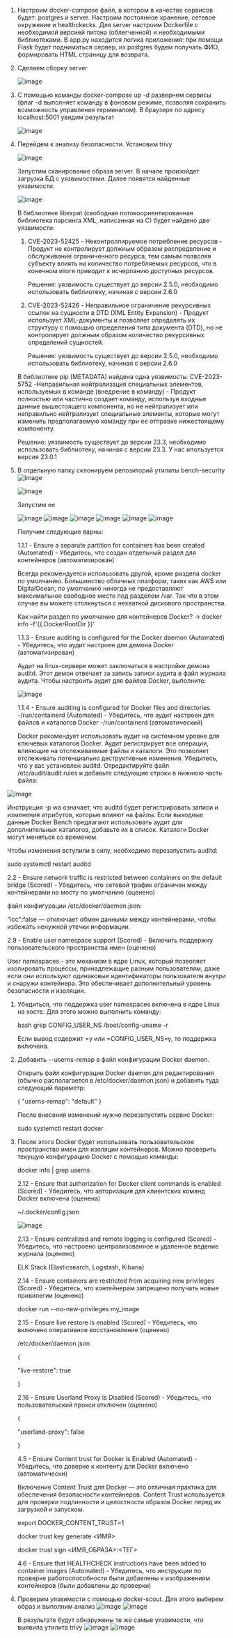 1. Настроим docker-compose файл, в котором в качестве сервисов будет: postgres и server. Настроим постоянное хранение, сетевое окружение и healthckecks. Для server настроим Dockerfile с необходимой версией питона (облегченной) и необходимыми библиотеками. В app.py находится логика приложения: при помощи Flask будет подниматься сервер, из postgres будем получать ФИО, формировать HTML страницу для возврата.
2. Сделаем сборку server  
   
   ![image](https://github.com/egorvozhzhov/docker-test/assets/71019753/db5d2afb-49bf-4e46-b8b2-be618a6cc223)
4. С помощью команды docker-compose up -d развернем сервисы (флаг -d выполняет команду в фоновом режиме, позволяя сохранить возможность управления терминалом). В браузере по адресу localhost:5001 увидим результат

   ![image](https://github.com/egorvozhzhov/docker-test/assets/71019753/ca80f44a-9261-461a-b76a-26fc037371b2)

5. Перейдем к анализу безопасности. Установим trivy

   ![image](https://github.com/egorvozhzhov/docker-test/assets/71019753/7183e3b9-f70f-46bc-a4f0-7ba0e8653aa1)

   Запустим сканирование образа server. В начале произойдет загрузка БД с уязвимостями. Далее появятся найденные уязвимости.

   ![image](https://github.com/egorvozhzhov/docker-test/assets/71019753/a2c1653a-6cb3-44cf-80ce-ee10a29b72c7)

   В библиотеке libexpat (свободная потокоориентированная библиотека парсинга XML, написанная на C) будет найдено две уязвимости:
   1. CVE-2023-52425 - Неконтроллируемое потребление ресурсов - Продукт не контролирует должным образом распределение и обслуживание ограниченного ресурса, тем самым позволяя субъекту влиять на количество потребляемых ресурсов, что в конечном итоге приводит к исчерпанию доступных ресурсов.

      Решение: уязвимость существует до версии 2.5.0, необходимо использовать библиотеку, начиная с версии 2.6.0
   2. CVE-2023-52426 - Неправильное ограничение рекурсивных ссылок на сущности в DTD (XML Entity Expansion) - Продукт использует XML-документы и позволяет определять их структуру с помощью определения типа документа (DTD), но не контролирует должным образом количество рекурсивных определений сущностей.

      Решение: уязвимость существует до версии 2.5.0, необходимо использовать библиотеку, начиная с версии 2.6.0
   

   В библиотеке pip (METADATA) найдена одна уязвимость:
   CVE-2023-5752 -Неправильная нейтрализация специальных элементов, используемых в команде (внедрение в команду) - Продукт полностью или частично создает команду, используя входные данные вышестоящего компонента, но не нейтрализует или неправильно нейтрализует специальные элементы, которые могут изменить предполагаемую команду при ее отправке нижестоящему компоненту.

   Решение: уязвимость существует до версии 23.3, необходимо использовать библиотеку, начиная с версии 23.3. У нас ипользуется версия 23.0.1

6. В отдельную папку склонируем репозиторий утилиты bench-security
   ![image](https://github.com/egorvozhzhov/docker-test/assets/71019753/682157ac-daa3-4ec0-a867-dd4e37762d75)

   ![image](https://github.com/egorvozhzhov/docker-test/assets/71019753/e0baa5f2-c61b-4d5c-9a2f-7c10f94e8bdc)

   Запустим ее

   ![image](https://github.com/egorvozhzhov/docker-test/assets/71019753/ce661708-d6a6-4998-a6ec-265d6a2267a5)
   ![image](https://github.com/egorvozhzhov/docker-test/assets/71019753/dd9415e5-656e-41f5-ac09-264f4ac1ed23)
   ![image](https://github.com/egorvozhzhov/docker-test/assets/71019753/1f192a8a-90d3-4aa0-9655-1d0dcaeb37ac)
   ![image](https://github.com/egorvozhzhov/docker-test/assets/71019753/c9957a71-df54-4663-ad0c-125e25293455)
   ![image](https://github.com/egorvozhzhov/docker-test/assets/71019753/c4b9b874-9ab9-4420-8dfe-6cc91e756b60)
   ![image](https://github.com/egorvozhzhov/docker-test/assets/71019753/4731c784-2f40-46d3-8aee-a653a520b002)

   Получим следующие варны:
   
   1.1.1 - Ensure a separate partition for containers has been created (Automated) - Убедитесь, что создан отдельный раздел для контейнеров (автоматизирован)

   Всегда рекомендуется использовать другой, кроме раздела docker по умолчанию. Большинство облачных платформ, таких как AWS или DigitalOcean, по умолчанию никогда не предоставляют максимальное свободное место под разделом /var.       Так что в этом случае вы можете столкнуться с нехваткой дискового пространства. 

   Как найти раздел по умолчанию для контейнеров Docker? -> docker info -f'{{.DockerRootDir }}'


   
   1.1.3 - Ensure auditing is configured for the Docker daemon (Automated) - Убедитесь, что аудит настроен для демона Docker (автоматизирован)

   
   Аудит на linux-сервере может заключаться в настройке демона auditd. Этот демон отвечает за запись записи аудита в файл журнала аудита. Чтобы настроить аудит для файлов Docker, выполните:


   ![image](https://github.com/egorvozhzhov/docker-test/assets/71019753/ba844651-decd-414e-888f-1aaeb08c16de)




   1.1.4 - Ensure auditing is configured for Docker files and directories -/run/containerd (Automated) - Убедитесь, что аудит настроен для файлов и каталогов Docker -/run/containerd (автоматический)


   Docker рекомендует использовать аудит на системном уровне для ключевых каталогов Docker. Аудит регистрирует все операции, влияющие на отслеживаемые файлы и каталоги. Это позволяет отслеживать потенциально деструктивные изменения. Убедитесь, что у вас установлен auditd. Отредактируйте файл /etc/audit/audit.rules и добавьте следующие строки в нижнюю часть файла:


![image](https://github.com/egorvozhzhov/docker-test/assets/71019753/f9826506-1701-4899-987a-f927fcd8d700)


Инструкция -p wa означает, что auditd будет регистрировать записи и изменения атрибутов, которые влияют на файлы. Если выходные данные Docker Bench предлагают использовать аудит для дополнительных каталогов, добавьте их в список. Каталоги Docker могут меняться со временем.

Чтобы изменения вступили в силу, необходимо перезапустить auditd:

sudo systemctl restart auditd
      

   
   2.2 - Ensure network traffic is restricted between containers on the default bridge (Scored) - Убедитесь, что сетевой трафик ограничен между контейнерами на мосту по умолчанию (оценено) 

   
   файл конфигурации /etc/docker/daemon.json:

   
   "icc":false — отключает обмен данными между контейнерами, чтобы избежать ненужной утечки информации.


   
   2.9 - Enable user namespace support (Scored) - Включить поддержку пользовательского пространства имен (оценено)


   User namespaces - это механизм в ядре Linux, который позволяет изолировать процессы, принадлежащие разным пользователям, даже если они используют одинаковые идентификаторы пользователя внутри и снаружи контейнера. Это обеспечивает дополнительный уровень безопасности и изоляции.

1. Убедиться, что поддержка user namespaces включена в ядре Linux на хосте. Для этого можно выполнить команду:
   
   bash grep CONFIG_USER_NS /boot/config-uname -r


   Если вывод содержит =y или =CONFIG_USER_NS=y, то поддержка включена.

2. Добавить --userns-remap в файл конфигурации Docker daemon.

   Открыть файл конфигурации Docker daemon для редактирования (обычно располагается в /etc/docker/daemon.json) и добавить туда следующий параметр:
   

   {
     "userns-remap": "default"
   }
   
   После внесения изменений нужно перезапустить сервис Docker:
   
   sudo systemctl restart docker

3. После этого Docker будет использовать пользовательское пространство имен для изоляции контейнеров. Можно проверить текущую конфигурацию Docker с помощью команды:

   docker info | grep userns


   2.12 - Ensure that authorization for Docker client commands is enabled (Scored) - Убедитесь, что авторизация для клиентских команд Docker включена (оценена)

    ~/.docker/config.json

   
     ![image](https://github.com/egorvozhzhov/docker-test/assets/71019753/b1889651-e37f-4268-9f12-037fc801dec0)

   2.13 - Ensure centralized and remote logging is configured (Scored) - Убедитесь, что настроено централизованное и удаленное ведение журнала (оценено)

   ELK Stack (Elasticsearch, Logstash, Kibana)

   
   2.14 - Ensure containers are restricted from acquiring new privileges (Scored) - Убедитесь, что контейнерам запрещено получать новые привилегии (оценено)

   docker run --no-new-privileges my_image

   
   2.15 - Ensure live restore is enabled (Scored) - Убедитесь, что включено оперативное восстановление (оценено)

   /etc/docker/daemon.json

   {
   
     "live-restore": true
  
   }

   
   2.16 - Ensure Userland Proxy is Disabled (Scored) - Убедитесь, что пользовательский прокси отключен (оценено)

   {
   
    "userland-proxy": false
   
   }

   
   4.5 - Ensure Content trust for Docker is Enabled (Automated) - Убедитесь, что доверие к контенту для Docker включено (автоматически)

   Включение Content Trust для Docker — это отличная практика для обеспечения безопасности контейнеров. Content Trust используется для проверки подлинности и целостности образов Docker перед их загрузкой и запуском.

   export DOCKER_CONTENT_TRUST=1
   
   docker trust key generate <ИМЯ>

   docker trust sign <ИМЯ_ОБРАЗА>:<ТЕГ>

   
   4.6 - Ensure that HEALTHCHECK instructions have been added to container images (Automated) - Убедитесь, что инструкции по проверке работоспособности были добавлены к изображениям контейнеров (были добавлены до проверки)

8. Проверим уязвимости с помощью docker-scout. Для этого выберем образ и выполним анализ
   ![image](https://github.com/egorvozhzhov/docker-test/assets/71019753/09526929-f31e-4667-afac-06cbb5365964)
   ![image](https://github.com/egorvozhzhov/docker-test/assets/71019753/4b842547-867b-4220-980f-9e2a8527b1e2)

   В результате будут обнаружены те же самые уязвимости, что выявила утилита trivy
   ![image](https://github.com/egorvozhzhov/docker-test/assets/71019753/eb1a2175-79e5-47b9-ab41-9049d605d4bd)
   ![image](https://github.com/egorvozhzhov/docker-test/assets/71019753/ce1e7e81-4d56-4814-b20b-25578824d331)